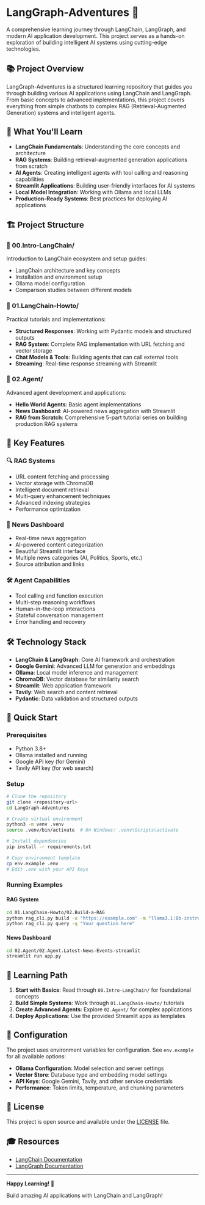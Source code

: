 # LangGraph-Adventures 🚀

A comprehensive learning journey through LangChain, LangGraph, and modern AI application development. This project serves as a hands-on exploration of building intelligent AI systems using cutting-edge technologies.

## 📚 Project Overview

LangGraph-Adventures is a structured learning repository that guides you through building various AI applications using LangChain and LangGraph. From basic concepts to advanced implementations, this project covers everything from simple chatbots to complex RAG (Retrieval-Augmented Generation) systems and intelligent agents.

## 🎯 What You'll Learn

- **LangChain Fundamentals**: Understanding the core concepts and architecture
- **RAG Systems**: Building retrieval-augmented generation applications from scratch
- **AI Agents**: Creating intelligent agents with tool calling and reasoning capabilities
- **Streamlit Applications**: Building user-friendly interfaces for AI systems
- **Local Model Integration**: Working with Ollama and local LLMs
- **Production-Ready Systems**: Best practices for deploying AI applications

## 🏗️ Project Structure

### 📖 00.Intro-LangChain/
Introduction to LangChain ecosystem and setup guides:
- LangChain architecture and key concepts
- Installation and environment setup
- Ollama model configuration
- Comparison studies between different models

### 🔧 01.LangChain-Howto/
Practical tutorials and implementations:
- **Structured Responses**: Working with Pydantic models and structured outputs
- **RAG System**: Complete RAG implementation with URL fetching and vector storage
- **Chat Models & Tools**: Building agents that can call external tools
- **Streaming**: Real-time response streaming with Streamlit

### 🤖 02.Agent/
Advanced agent development and applications:
- **Hello World Agents**: Basic agent implementations
- **News Dashboard**: AI-powered news aggregation with Streamlit
- **RAG from Scratch**: Comprehensive 5-part tutorial series on building production RAG systems

## 🚀 Key Features

### 🔍 RAG Systems
- URL content fetching and processing
- Vector storage with ChromaDB
- Intelligent document retrieval
- Multi-query enhancement techniques
- Advanced indexing strategies
- Performance optimization

### 📰 News Dashboard
- Real-time news aggregation
- AI-powered content categorization
- Beautiful Streamlit interface
- Multiple news categories (AI, Politics, Sports, etc.)
- Source attribution and links

### 🛠️ Agent Capabilities
- Tool calling and function execution
- Multi-step reasoning workflows
- Human-in-the-loop interactions
- Stateful conversation management
- Error handling and recovery

## 🛠️ Technology Stack

- **LangChain & LangGraph**: Core AI framework and orchestration
- **Google Gemini**: Advanced LLM for generation and embeddings
- **Ollama**: Local model inference and management
- **ChromaDB**: Vector database for similarity search
- **Streamlit**: Web application framework
- **Tavily**: Web search and content retrieval
- **Pydantic**: Data validation and structured outputs

## 🚀 Quick Start

### Prerequisites
- Python 3.8+
- Ollama installed and running
- Google API key (for Gemini)
- Tavily API key (for web search)

### Setup
```bash
# Clone the repository
git clone <repository-url>
cd LangGraph-Adventures

# Create virtual environment
python3 -m venv .venv
source .venv/bin/activate  # On Windows: .venv\Scripts\activate

# Install dependencies
pip install -r requirements.txt

# Copy environment template
cp env.example .env
# Edit .env with your API keys
```

### Running Examples

#### RAG System
```bash
cd 01.LangChain-Howto/02.Build-a-RAG
python rag_cli.py build -u "https://example.com" -m "llama3.1:8b-instruct-q8_0"
python rag_cli.py query -q "Your question here"
```

#### News Dashboard
```bash
cd 02.Agent/02.Agent.Latest-News-Events-streamlit
streamlit run app.py
```

## 📖 Learning Path

1. **Start with Basics**: Read through `00.Intro-LangChain/` for foundational concepts
2. **Build Simple Systems**: Work through `01.LangChain-Howto/` tutorials
3. **Create Advanced Agents**: Explore `02.Agent/` for complex applications
4. **Deploy Applications**: Use the provided Streamlit apps as templates

## 🔧 Configuration

The project uses environment variables for configuration. See `env.example` for all available options:

- **Ollama Configuration**: Model selection and server settings
- **Vector Store**: Database type and embedding model settings
- **API Keys**: Google Gemini, Tavily, and other service credentials
- **Performance**: Token limits, temperature, and chunking parameters



## 📄 License

This project is open source and available under the [LICENSE](LICENSE) file.

## 🎓 Resources

- [LangChain Documentation](https://python.langchain.com/)
- [LangGraph Documentation](https://langchain-ai.github.io/langgraph/)

---

**Happy Learning! 🎉**

Build amazing AI applications with LangChain and LangGraph!